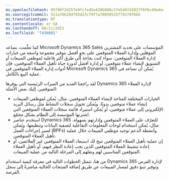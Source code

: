 ```yaml
---
ms.openlocfilehash: 95f90f2d257e9fcfed5e420b880c1fe5d6fd2027f6f6c49e4e41953050ac3b69
ms.sourcegitcommit: 511a76b204f93d23cf9f7a70059525f79170f6bb
ms.translationtype: HT
ms.contentlocale: ar-SA
ms.lasthandoff: 08/11/2021
ms.locfileid: "7436081"
---
```

كما تعلّمت، يساعد Microsoft Dynamics 365 Sales المؤسسات على تحديد المشترين المؤهلين وإدارة العملاء المتوقعين على نحوٍ أفضل بتوفير مجموعة واسعة من خيارات إدارة العملاء المتوقعين. سواء كنت بحاجة إلى طرق أكثر فاعلية لموظفي المبيعات أو التسويق لإنشاء عملاء متوقعين، أو إدارة أفضل لدورة حياة تأهيل العملاء المتوقعين، فإن أدوات إدارة العملاء المتوقعين في Microsoft Dynamics 365 يُمكن أن تساعد في عملية البيع بالكامل.

لقد راجعنا العديد من الميزات الرئيسية التي يوفرها Dynamics 365 لإدارة العملاء المتوقعين. إليك بعض الأمثلة:

- الخيارات المختلفة المتاحة لإنشاء العملاء المتوقعين. مثال، يُمكن لموظفي المبيعات إنشاء عملاء متوقعين يدويًا، ويُمكن تحويل سجلات النشاط مثل رسائل البريد الإلكتروني إلى عملاء متوقعين، أو يُمكن استيراد قائمة سجلات العملاء المتوقعين التي اشترتها المؤسسة إلى النظام بشكل مجمّع.
- استخدم عناصر Dynamics 365 للتعرّف على العملاء المتوقعين وإدارتهم بسهولة. مثال، يُمكن استخدام لوحات المعلومات التفاعلية لتصفية البيانات وتنظيمها، ويُمكن لسير إجراءات العمل (BPFs) وأنشطة الدعم توجيه موظفي المبيعات خلال عملية تأهيل العملاء المتوقعين.
- إن عملية تأهيل العملاء المتوقعين تتيح لك استبعاد العملاء المتوقعين غير الملائمين، أو إعادة تنشيط العملاء المتوقعين الذين يجب إعادة النظر فيهم، أو تأهيل العملاء المتوقعين المناسبين لهم ونقلهم إلى المرحلة التالية من عملية المبيعات.

من هنا، تتمثل الخطوات التالية في معرفة كيفية استخدام Dynamics 365 لإدارة الفرص وتوفير تنبؤ دقيق لمسار المبيعات عن طريق إضافة المنتجات الحالية مباشرةً إلى سجل الفرصة.
